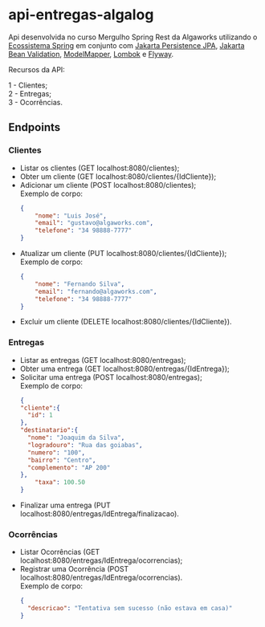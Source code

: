 # api-entregas-algalog

Api desenvolvida no curso Mergulho Spring Rest da Algaworks utilizando o [Ecossistema Spring](https://spring.io/) em conjunto com [Jakarta Persistence JPA](https://jakarta.ee/specifications/persistence/), [Jakarta Bean Validation](https://jakarta.ee/specifications/bean-validation/), [ModelMapper](http://modelmapper.org/), [Lombok](https://projectlombok.org/) e [Flyway](https://flywaydb.org/).

Recursos da API:

1 - Clientes;<br>
2 - Entregas;<br>
3 - Ocorrências.<br>

## Endpoints

### Clientes

- Listar os clientes (GET localhost:8080/clientes);
- Obter um cliente (GET localhost:8080/clientes/{IdCliente});
- Adicionar um cliente (POST localhost:8080/clientes);<br>
  Exemplo de corpo:
  ```JSON
  {
      "nome": "Luis José",
      "email": "gustavo@algaworks.com",
      "telefone": "34 98888-7777"
  }
  ```
- Atualizar um cliente (PUT localhost:8080/clientes/{IdCliente});<br>
  Exemplo de corpo:
  ```JSON
  {
      "nome": "Fernando Silva",
      "email": "fernando@algaworks.com",
      "telefone": "34 98888-7777"
  }
  ```
- Excluir um cliente (DELETE localhost:8080/clientes/{IdCliente}).

### Entregas

- Listar as entregas (GET localhost:8080/entregas);
- Obter uma entrega (GET localhost:8080/entregas/{IdEntrega});
- Solicitar uma entrega (POST localhost:8080/entregas);<br>
  Exemplo de corpo:
  ```JSON
  {
  "cliente":{
  	"id": 1
  },
  "destinatario":{
  	"nome": "Joaquim da Silva",
  	"logradouro": "Rua das goiabas",
  	"numero": "100",
  	"bairro": "Centro",
  	"complemento": "AP 200"
  },
      "taxa": 100.50
  }
  ```
- Finalizar uma entrega (PUT localhost:8080/entregas/IdEntrega/finalizacao).

### Ocorrências

- Listar Ocorrências (GET localhost:8080/entregas/IdEntrega/ocorrencias);
- Registrar uma Ocorrência (POST localhost:8080/entregas/IdEntrega/ocorrencias).<br>
  Exemplo de corpo:
  ```JSON
  {
    "descricao": "Tentativa sem sucesso (não estava em casa)"
  }
  ```
